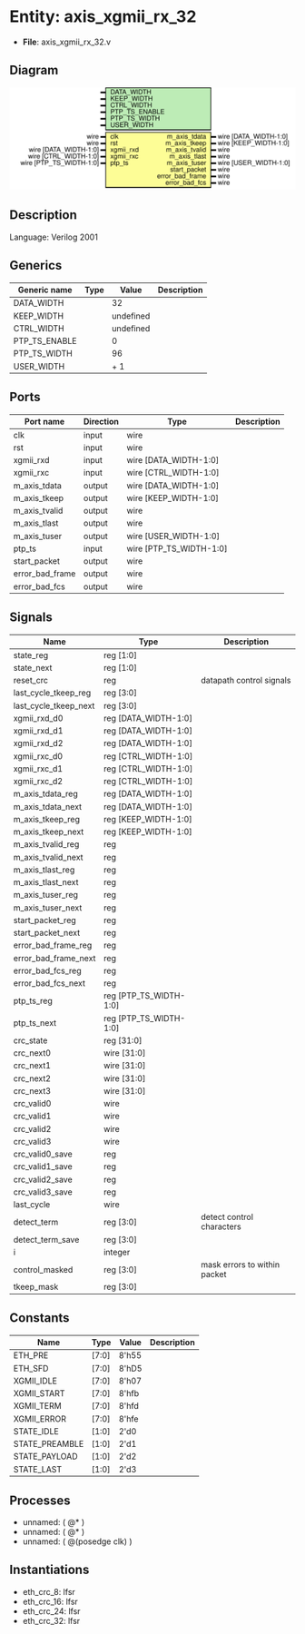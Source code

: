 # Entity: axis_xgmii_rx_32

- **File**: axis_xgmii_rx_32.v
## Diagram

![Diagram](axis_xgmii_rx_32.svg "Diagram")
## Description

Language: Verilog 2001
 
## Generics

| Generic name  | Type | Value     | Description |
| ------------- | ---- | --------- | ----------- |
| DATA_WIDTH    |      | 32        |             |
| KEEP_WIDTH    |      | undefined |             |
| CTRL_WIDTH    |      | undefined |             |
| PTP_TS_ENABLE |      | 0         |             |
| PTP_TS_WIDTH  |      | 96        |             |
| USER_WIDTH    |      | + 1       |             |
## Ports

| Port name       | Direction | Type                    | Description |
| --------------- | --------- | ----------------------- | ----------- |
| clk             | input     | wire                    |             |
| rst             | input     | wire                    |             |
| xgmii_rxd       | input     | wire [DATA_WIDTH-1:0]   |             |
| xgmii_rxc       | input     | wire [CTRL_WIDTH-1:0]   |             |
| m_axis_tdata    | output    | wire [DATA_WIDTH-1:0]   |             |
| m_axis_tkeep    | output    | wire [KEEP_WIDTH-1:0]   |             |
| m_axis_tvalid   | output    | wire                    |             |
| m_axis_tlast    | output    | wire                    |             |
| m_axis_tuser    | output    | wire [USER_WIDTH-1:0]   |             |
| ptp_ts          | input     | wire [PTP_TS_WIDTH-1:0] |             |
| start_packet    | output    | wire                    |             |
| error_bad_frame | output    | wire                    |             |
| error_bad_fcs   | output    | wire                    |             |
## Signals

| Name                  | Type                   | Description                   |
| --------------------- | ---------------------- | ----------------------------- |
| state_reg             | reg [1:0]              |                               |
| state_next            | reg [1:0]              |                               |
| reset_crc             | reg                    | datapath control signals      |
| last_cycle_tkeep_reg  | reg [3:0]              |                               |
| last_cycle_tkeep_next | reg [3:0]              |                               |
| xgmii_rxd_d0          | reg [DATA_WIDTH-1:0]   |                               |
| xgmii_rxd_d1          | reg [DATA_WIDTH-1:0]   |                               |
| xgmii_rxd_d2          | reg [DATA_WIDTH-1:0]   |                               |
| xgmii_rxc_d0          | reg [CTRL_WIDTH-1:0]   |                               |
| xgmii_rxc_d1          | reg [CTRL_WIDTH-1:0]   |                               |
| xgmii_rxc_d2          | reg [CTRL_WIDTH-1:0]   |                               |
| m_axis_tdata_reg      | reg [DATA_WIDTH-1:0]   |                               |
| m_axis_tdata_next     | reg [DATA_WIDTH-1:0]   |                               |
| m_axis_tkeep_reg      | reg [KEEP_WIDTH-1:0]   |                               |
| m_axis_tkeep_next     | reg [KEEP_WIDTH-1:0]   |                               |
| m_axis_tvalid_reg     | reg                    |                               |
| m_axis_tvalid_next    | reg                    |                               |
| m_axis_tlast_reg      | reg                    |                               |
| m_axis_tlast_next     | reg                    |                               |
| m_axis_tuser_reg      | reg                    |                               |
| m_axis_tuser_next     | reg                    |                               |
| start_packet_reg      | reg                    |                               |
| start_packet_next     | reg                    |                               |
| error_bad_frame_reg   | reg                    |                               |
| error_bad_frame_next  | reg                    |                               |
| error_bad_fcs_reg     | reg                    |                               |
| error_bad_fcs_next    | reg                    |                               |
| ptp_ts_reg            | reg [PTP_TS_WIDTH-1:0] |                               |
| ptp_ts_next           | reg [PTP_TS_WIDTH-1:0] |                               |
| crc_state             | reg [31:0]             |                               |
| crc_next0             | wire [31:0]            |                               |
| crc_next1             | wire [31:0]            |                               |
| crc_next2             | wire [31:0]            |                               |
| crc_next3             | wire [31:0]            |                               |
| crc_valid0            | wire                   |                               |
| crc_valid1            | wire                   |                               |
| crc_valid2            | wire                   |                               |
| crc_valid3            | wire                   |                               |
| crc_valid0_save       | reg                    |                               |
| crc_valid1_save       | reg                    |                               |
| crc_valid2_save       | reg                    |                               |
| crc_valid3_save       | reg                    |                               |
| last_cycle            | wire                   |                               |
| detect_term           | reg [3:0]              | detect control characters     |
| detect_term_save      | reg [3:0]              |                               |
| i                     | integer                |                               |
| control_masked        | reg [3:0]              | mask errors to within packet  |
| tkeep_mask            | reg [3:0]              |                               |
## Constants

| Name           | Type  | Value | Description |
| -------------- | ----- | ----- | ----------- |
| ETH_PRE        | [7:0] | 8'h55 |             |
| ETH_SFD        | [7:0] | 8'hD5 |             |
| XGMII_IDLE     | [7:0] | 8'h07 |             |
| XGMII_START    | [7:0] | 8'hfb |             |
| XGMII_TERM     | [7:0] | 8'hfd |             |
| XGMII_ERROR    | [7:0] | 8'hfe |             |
| STATE_IDLE     | [1:0] | 2'd0  |             |
| STATE_PREAMBLE | [1:0] | 2'd1  |             |
| STATE_PAYLOAD  | [1:0] | 2'd2  |             |
| STATE_LAST     | [1:0] | 2'd3  |             |
## Processes
- unnamed: ( @* )
- unnamed: ( @* )
- unnamed: ( @(posedge clk) )
## Instantiations

- eth_crc_8: lfsr
- eth_crc_16: lfsr
- eth_crc_24: lfsr
- eth_crc_32: lfsr
